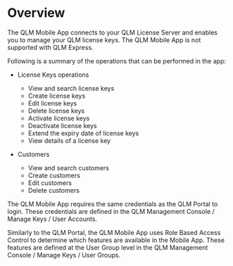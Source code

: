 # Overview

The QLM Mobile App connects to your QLM License Server and enables you to manage your QLM license keys. The QLM Mobile App is not supported with QLM Express.

Following is a summary of the operations that can be performed in the app:

* License Keys operations
  * View and search license keys
  * Create license keys
  * Edit license keys
  * Delete license keys
  * Activate license keys
  * Deactivate license keys
  * Extend the expiry date of license keys
  * View details of a license key
*   Customers

    * View and search customers
    * Create customers
    * Edit customers
    * Delete customers



The QLM Mobile App requires the same credentials as the QLM Portal to login. These credentials are defined in the QLM Management Console / Manage Keys / User Accounts.

Similarly to the QLM Portal, the QLM Mobile App uses Role Based Access Control to determine which features are available in the Mobile App. These features are defined at the User Group level in the QLM Management Console / Manage Keys / User Groups.
